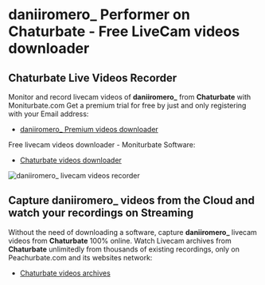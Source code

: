 # daniiromero_ Performer on Chaturbate - Free LiveCam videos downloader

## Chaturbate Live Videos Recorder

Monitor and record livecam videos of **daniiromero_** from **Chaturbate** with Moniturbate.com
Get a premium trial for free by just and only registering with your Email address:
* [daniiromero_ Premium videos downloader](https://moniturbate.com/request-demo-licence-key.html)

Free livecam videos downloader - Moniturbate Software:
* [Chaturbate videos downloader](https://moniturbate.com/moniturbate-download-software.html)

![daniiromero_ livecam videos recorder](https://peachurnet.com/templates/moniturbate-software.png)


## Capture daniiromero_ videos from the Cloud and watch your recordings on Streaming

Without the need of downloading a software, capture **daniiromero_** livecam videos from **Chaturbate** 100% online.
Watch Livecam archives from **Chaturbate** unlimitedly from thousands of existing recordings, only on Peachurbate.com and its websites network:
* [Chaturbate videos archives](https://peachurnet.com/)